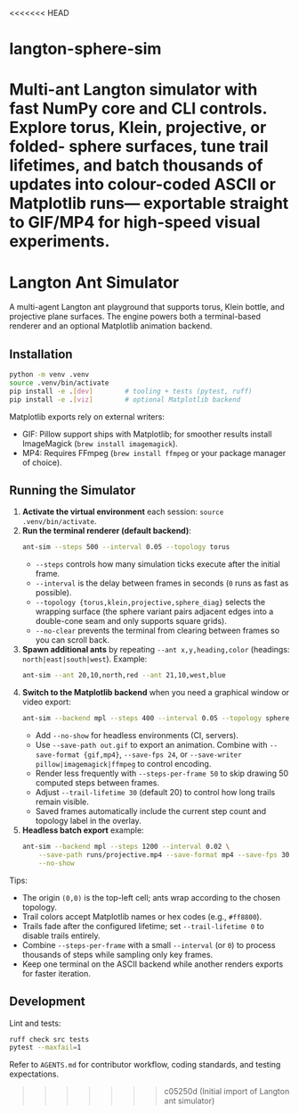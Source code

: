 <<<<<<< HEAD
# langton-sphere-sim
Multi-ant Langton simulator with fast NumPy core and CLI controls. Explore torus, Klein, projective, or folded-   sphere surfaces, tune trail lifetimes, and batch thousands of updates into colour-coded ASCII or Matplotlib runs—   exportable straight to GIF/MP4 for high-speed visual experiments.
=======
# Langton Ant Simulator

A multi-agent Langton ant playground that supports torus, Klein bottle, and projective plane surfaces. The engine powers both a terminal-based renderer and an optional Matplotlib animation backend.

## Installation

```bash
python -m venv .venv
source .venv/bin/activate
pip install -e .[dev]        # tooling + tests (pytest, ruff)
pip install -e .[viz]        # optional Matplotlib backend
```

Matplotlib exports rely on external writers:
- GIF: Pillow support ships with Matplotlib; for smoother results install ImageMagick (`brew install imagemagick`).
- MP4: Requires FFmpeg (`brew install ffmpeg` or your package manager of choice).

## Running the Simulator

1. **Activate the virtual environment** each session: `source .venv/bin/activate`.
2. **Run the terminal renderer (default backend)**:
   ```bash
   ant-sim --steps 500 --interval 0.05 --topology torus
   ```
   - `--steps` controls how many simulation ticks execute after the initial frame.
   - `--interval` is the delay between frames in seconds (`0` runs as fast as possible).
   - `--topology {torus,klein,projective,sphere_diag}` selects the wrapping surface (the sphere variant pairs adjacent edges into a double-cone seam and only supports square grids).
   - `--no-clear` prevents the terminal from clearing between frames so you can scroll back.
3. **Spawn additional ants** by repeating `--ant x,y,heading,color` (headings: `north|east|south|west`). Example:
   ```bash
   ant-sim --ant 20,10,north,red --ant 21,10,west,blue
   ```
4. **Switch to the Matplotlib backend** when you need a graphical window or video export:
   ```bash
   ant-sim --backend mpl --steps 400 --interval 0.05 --topology sphere_diag
   ```
   - Add `--no-show` for headless environments (CI, servers).
   - Use `--save-path out.gif` to export an animation. Combine with `--save-format {gif,mp4}`, `--save-fps 24`, or `--save-writer pillow|imagemagick|ffmpeg` to control encoding.
   - Render less frequently with `--steps-per-frame 50` to skip drawing 50 computed steps between frames.
   - Adjust `--trail-lifetime 30` (default 20) to control how long trails remain visible.
   - Saved frames automatically include the current step count and topology label in the overlay.
5. **Headless batch export** example:
   ```bash
   ant-sim --backend mpl --steps 1200 --interval 0.02 \
       --save-path runs/projective.mp4 --save-format mp4 --save-fps 30 \
       --no-show
   ```

Tips:
- The origin `(0,0)` is the top-left cell; ants wrap according to the chosen topology.
- Trail colors accept Matplotlib names or hex codes (e.g., `#ff8800`).
- Trails fade after the configured lifetime; set `--trail-lifetime 0` to disable trails entirely.
- Combine `--steps-per-frame` with a small `--interval` (or `0`) to process thousands of steps while sampling only key frames.
- Keep one terminal on the ASCII backend while another renders exports for faster iteration.

## Development

Lint and tests:

```bash
ruff check src tests
pytest --maxfail=1
```

Refer to `AGENTS.md` for contributor workflow, coding standards, and testing expectations.
>>>>>>> c05250d (Initial import of Langton ant simulator)
